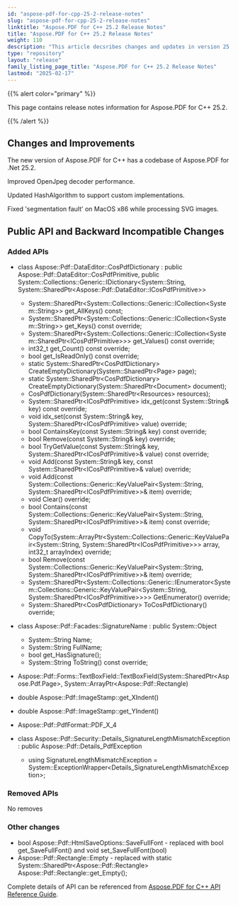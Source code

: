 ```yaml
---
id: "aspose-pdf-for-cpp-25-2-release-notes"
slug: "aspose-pdf-for-cpp-25-2-release-notes"
linktitle: "Aspose.PDF for C++ 25.2 Release Notes"
title: "Aspose.PDF for C++ 25.2 Release Notes"
weight: 110
description: "This article decsribes changes and updates in version 25.2 of Aspose.PDF for C++ library"
type: "repository"
layout: "release"
family_listing_page_title: "Aspose.PDF for C++ 25.2 Release Notes"
lastmod: "2025-02-17"
---
```


{{% alert color="primary" %}}

This page contains release notes information for Aspose.PDF for C++ 25.2.

{{% /alert %}}

## Changes and Improvements

The new version of Aspose.PDF for C++ has a codebase of Aspose.PDF for .Net 25.2.

Improved OpenJpeg decoder performance.

Updated HashAlgorithm to support custom implementations.

Fixed 'segmentation fault' on MacOS x86 while processing SVG images.

## Public API and Backward Incompatible Changes

### Added APIs

* class Aspose::Pdf::DataEditor::CosPdfDictionary : public Aspose::Pdf::DataEditor::CosPdfPrimitive, public System::Collections::Generic::IDictionary<System::String, System::SharedPtr<Aspose::Pdf::DataEditor::ICosPdfPrimitive&gt;&gt;
    * System::SharedPtr<System::Collections::Generic::ICollection<System::String&gt;&gt; get_AllKeys() const;
    * System::SharedPtr<System::Collections::Generic::ICollection<System::String&gt;&gt; get_Keys() const override;
    * System::SharedPtr<System::Collections::Generic::ICollection<System::SharedPtr<ICosPdfPrimitive&gt;&gt;&gt; get_Values() const override;
    * int32_t get_Count() const override;
    * bool get_IsReadOnly() const override;
    * static System::SharedPtr<CosPdfDictionary&gt; CreateEmptyDictionary(System::SharedPtr<Page&gt; page);
    * static System::SharedPtr<CosPdfDictionary&gt; CreateEmptyDictionary(System::SharedPtr<Document&gt; document);
    * CosPdfDictionary(System::SharedPtr<Resources&gt; resources);
    * System::SharedPtr<ICosPdfPrimitive&gt; idx_get(const System::String&amp; key) const override;
    * void idx_set(const System::String&amp; key, System::SharedPtr&lt;ICosPdfPrimitive&gt; value) override;
    * bool ContainsKey(const System::String&amp; key) const override;
    * bool Remove(const System::String&amp; key) override;
    * bool TryGetValue(const System::String&amp; key, System::SharedPtr&lt;ICosPdfPrimitive&gt;&amp; value) const override;
    * void Add(const System::String&amp; key, const System::SharedPtr&lt;ICosPdfPrimitive&gt;&amp; value) override;
    * void Add(const System::Collections::Generic::KeyValuePair&lt;System::String, System::SharedPtr&lt;ICosPdfPrimitive&gt;&gt;&amp; item) override;
    * void Clear() override;
    * bool Contains(const System::Collections::Generic::KeyValuePair&lt;System::String, System::SharedPtr&lt;ICosPdfPrimitive&gt;&gt;&amp; item) const override;
    * void CopyTo(System::ArrayPtr&lt;System::Collections::Generic::KeyValuePair&lt;System::String, System::SharedPtr&lt;ICosPdfPrimitive&gt;&gt;&gt; array, int32_t arrayIndex) override;
    * bool Remove(const System::Collections::Generic::KeyValuePair&lt;System::String, System::SharedPtr&lt;ICosPdfPrimitive&gt;&gt;&amp; item) override;
    * System::SharedPtr&lt;System::Collections::Generic::IEnumerator&lt;System::Collections::Generic::KeyValuePair&lt;System::String, System::SharedPtr&lt;ICosPdfPrimitive&gt;&gt;&gt;&gt; GetEnumerator() override;
    * System::SharedPtr&lt;CosPdfDictionary&gt; ToCosPdfDictionary() override;

* class Aspose::Pdf::Facades::SignatureName : public System::Object
    * System::String Name;
    * System::String FullName;
    * bool get_HasSignature();
    * System::String ToString() const override;
    
* Aspose::Pdf::Forms::TextBoxField::TextBoxField(System::SharedPtr&lt;Aspose.Pdf.Page&gt;, System::ArrayPtr&lt;Aspose::Pdf::Rectangle)

* double Aspose::Pdf::ImageStamp::get_XIndent()

* double Aspose::Pdf::ImageStamp::get_YIndent()

* Aspose::Pdf::PdfFormat::PDF_X_4

* class Aspose::Pdf::Security::Details_SignatureLengthMismatchException : public Aspose::Pdf::Details_PdfException
    * using SignatureLengthMismatchException = System::ExceptionWrapper&lt;Details_SignatureLengthMismatchException&gt;;


### Removed APIs

No removes

### Other changes

* bool Aspose::Pdf::HtmlSaveOptions::SaveFullFont - replaced with bool get_SaveFullFont() and void set_SaveFullFont(bool)
* Aspose::Pdf::Rectangle::Empty - replaced with static System::SharedPtr&lt;Aspose::Pdf::Rectangle&gt; Aspose::Pdf::Rectangle::get_Empty();

Complete details of API can be referenced from [Aspose.PDF for C++ API Reference Guide](https://reference.aspose.com/pdf/cpp).
